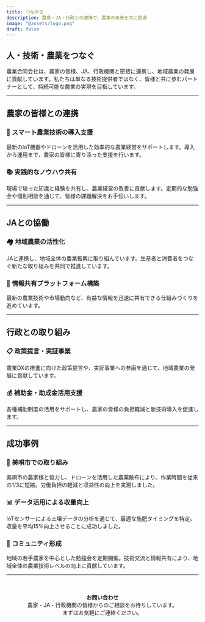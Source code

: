 ```yaml
---
title: つながる
description: 農家・JA・行政との連携で、農業の未来を共に創造
image: "@assets/logo.png"
draft: false
---
```


## 人・技術・農業をつなぐ

農業合同会社は、農家の皆様、JA、行政機関と密接に連携し、地域農業の発展に貢献しています。私たちは単なる技術提供者ではなく、皆様と共に歩むパートナーとして、持続可能な農業の実現を目指しています。

---

## 農家の皆様との連携

### 🌱 スマート農業技術の導入支援

最新のIoT機器やドローンを活用した効率的な農業経営をサポートします。導入から運用まで、農家の皆様に寄り添った支援を行います。

### 📚 実践的なノウハウ共有

現場で培った知識と経験を共有し、農業経営の改善に貢献します。定期的な勉強会や個別相談を通じて、皆様の課題解決をお手伝いします。

---

## JAとの協働

### 🏘️ 地域農業の活性化

JAと連携し、地域全体の農業振興に取り組んでいます。生産者と消費者をつなぐ新たな取り組みを共同で推進しています。

### 📡 情報共有プラットフォーム構築

最新の農業技術や市場動向など、有益な情報を迅速に共有できる仕組みづくりを進めています。

---

## 行政との取り組み

### 📋 政策提言・実証事業

農業DXの推進に向けた政策提言や、実証事業への参画を通じて、地域農業の発展に貢献しています。

### 💰 補助金・助成金活用支援

各種補助制度の活用をサポートし、農家の皆様の負担軽減と新技術導入を促進します。

---

## 成功事例

### 🚁 美唄市での取り組み

美唄市の農家様と協力し、ドローンを活用した農薬散布により、作業時間を従来の1/3に短縮。労働負担の軽減と収益性の向上を実現しました。

### 📊 データ活用による収量向上

IoTセンサーによる土壌データの分析を通じて、最適な施肥タイミングを特定。収量を平均15%向上させることに成功しました。

### 🤝 コミュニティ形成

地域の若手農家を中心とした勉強会を定期開催。技術交流と情報共有により、地域全体の農業技術レベルの向上に貢献しています。

---

<div style="text-align: center; margin-top: 3rem;">
  <strong>お問い合わせ</strong><br>
  農家・JA・行政機関の皆様からのご相談をお待ちしています。<br>
  まずはお気軽にご連絡ください。
</div>